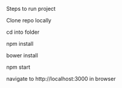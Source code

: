 
Steps to run project

Clone repo locally

cd into folder

npm install

bower install

npm start

navigate to http://localhost:3000 in browser
